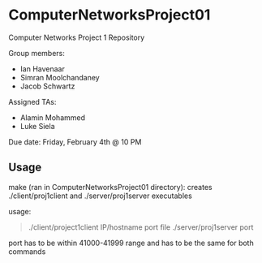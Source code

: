 # ComputerNetworksProject01
Computer Networks Project 1 Repository

Group members:
- Ian Havenaar
- Simran Moolchandaney
- Jacob Schwartz

Assigned TAs:
- Alamin Mohammed
- Luke Siela

Due date: Friday, February 4th @ 10 PM

## Usage
make (ran in ComputerNetworksProject01 directory): creates ./client/proj1client and ./server/proj1server executables

usage:  
> ./client/project1client IP/hostname port file
> ./server/proj1server port
        
  port has to be within 41000-41999 range and has to be the same for both commands
  
  
